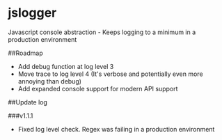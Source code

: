 jslogger
========

Javascript console abstraction - Keeps logging to a minimum in a production environment

##Roadmap

- Add debug function at log level 3
- Move trace to log level 4 (It's verbose and potentially even more annoying than debug)
- Add expanded console support for modern API support

##Update log

###v1.1.1

- Fixed log level check. Regex was failing in a production environment